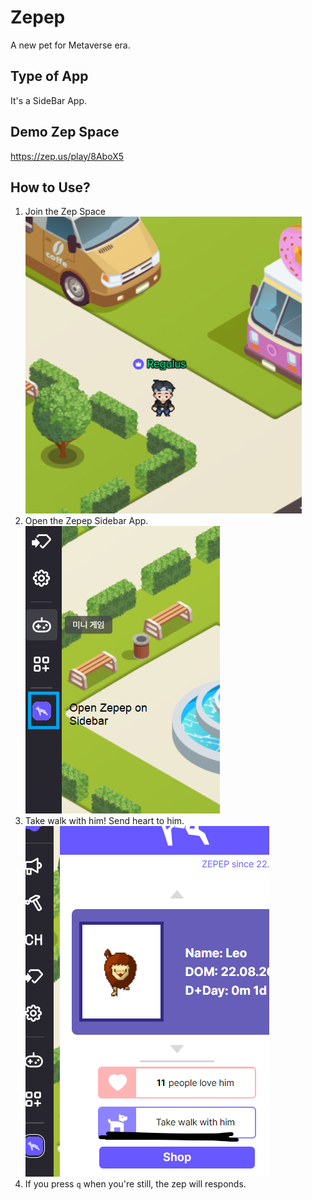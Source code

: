 # Zepep

A new pet for Metaverse era.

## Type of App

It's a SideBar App.

## Demo Zep Space

<https://zep.us/play/8AboX5>

## How to Use?

1. Join the Zep Space
    ![](image/0.png)
2. Open the Zepep Sidebar App.
    ![](image/1.png)
4. Take walk with him! Send heart to him.
    ![](image/2.png)
5. If you press `q` when you're still, the zep will responds.
